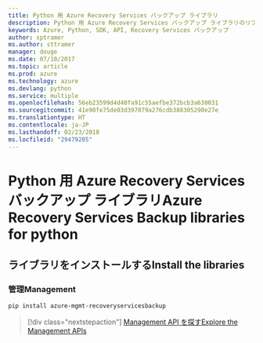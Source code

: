 ```yaml
---
title: Python 用 Azure Recovery Services バックアップ ライブラリ
description: Python 用 Azure Recovery Services バックアップ ライブラリのリファレンス
keywords: Azure, Python, SDK, API, Recovery Services バックアップ
author: sptramer
ms.author: sttramer
manager: douge
ms.date: 07/10/2017
ms.topic: article
ms.prod: azure
ms.technology: azure
ms.devlang: python
ms.service: multiple
ms.openlocfilehash: 56eb23599d4d40fa91c55aefbe372bcb3a630031
ms.sourcegitcommit: 41e90fe75de03d397079a276cdb388305290e27e
ms.translationtype: HT
ms.contentlocale: ja-JP
ms.lasthandoff: 02/23/2018
ms.locfileid: "29479205"
---
```

# <a name="azure-recovery-services-backup-libraries-for-python"></a><span data-ttu-id="0f338-104">Python 用 Azure Recovery Services バックアップ ライブラリ</span><span class="sxs-lookup"><span data-stu-id="0f338-104">Azure Recovery Services Backup libraries for python</span></span>

## <a name="install-the-libraries"></a><span data-ttu-id="0f338-105">ライブラリをインストールする</span><span class="sxs-lookup"><span data-stu-id="0f338-105">Install the libraries</span></span>


### <a name="management"></a><span data-ttu-id="0f338-106">管理</span><span class="sxs-lookup"><span data-stu-id="0f338-106">Management</span></span>

```bash
pip install azure-mgmt-recoveryservicesbackup
```
> [!div class="nextstepaction"]
> [<span data-ttu-id="0f338-107">Management API を探す</span><span class="sxs-lookup"><span data-stu-id="0f338-107">Explore the Management APIs</span></span>](/python/api/overview/azure/recoveryservicesbackup/management)
